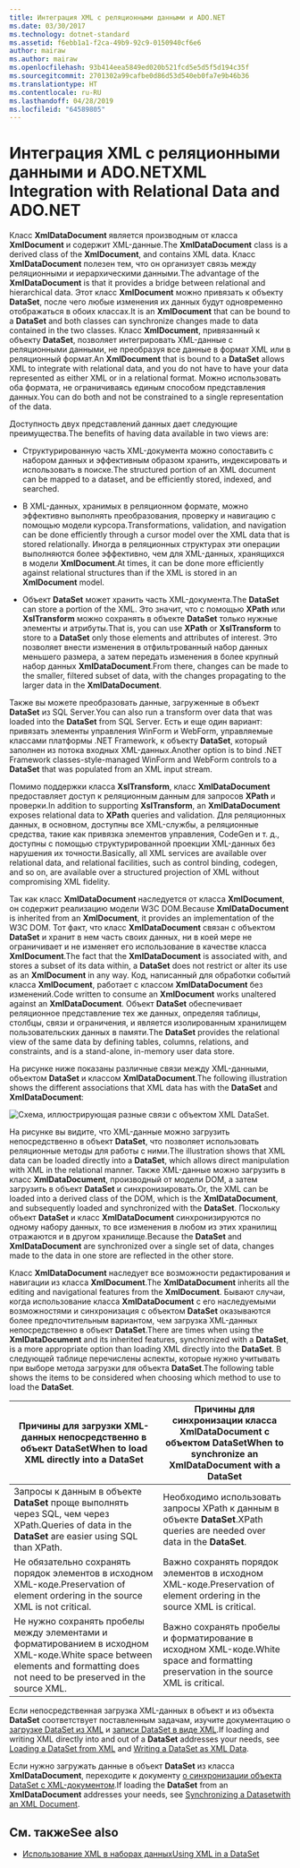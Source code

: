 ```yaml
---
title: Интеграция XML с реляционными данными и ADO.NET
ms.date: 03/30/2017
ms.technology: dotnet-standard
ms.assetid: f6ebb1a1-f2ca-49b9-92c9-0150940cf6e6
author: mairaw
ms.author: mairaw
ms.openlocfilehash: 93b414eea5849ed020b521fcd5e5d5f5d194c35f
ms.sourcegitcommit: 2701302a99cafbe0d86d53d540eb0fa7e9b46b36
ms.translationtype: HT
ms.contentlocale: ru-RU
ms.lasthandoff: 04/28/2019
ms.locfileid: "64589805"
---
```

# <a name="xml-integration-with-relational-data-and-adonet"></a><span data-ttu-id="a03b7-102">Интеграция XML с реляционными данными и ADO.NET</span><span class="sxs-lookup"><span data-stu-id="a03b7-102">XML Integration with Relational Data and ADO.NET</span></span>
<span data-ttu-id="a03b7-103">Класс **XmlDataDocument** является производным от класса **XmlDocument** и содержит XML-данные.</span><span class="sxs-lookup"><span data-stu-id="a03b7-103">The **XmlDataDocument** class is a derived class of the **XmlDocument**, and contains XML data.</span></span> <span data-ttu-id="a03b7-104">Класс **XmlDataDocument** полезен тем, что он организует связь между реляционными и иерархическими данными.</span><span class="sxs-lookup"><span data-stu-id="a03b7-104">The advantage of the **XmlDataDocument** is that it provides a bridge between relational and hierarchical data.</span></span> <span data-ttu-id="a03b7-105">Этот класс **XmlDocument** можно привязать к объекту **DataSet**, после чего любые изменения их данных будут одновременно отображаться в обоих классах.</span><span class="sxs-lookup"><span data-stu-id="a03b7-105">It is an **XmlDocument** that can be bound to a **DataSet** and both classes can synchronize changes made to data contained in the two classes.</span></span> <span data-ttu-id="a03b7-106">Класс **XmlDocument**, привязанный к объекту **DataSet**, позволяет интегрировать XML-данные с реляционными данными, не преобразуя все данные в формат XML или в реляционный формат.</span><span class="sxs-lookup"><span data-stu-id="a03b7-106">An **XmlDocument** that is bound to a **DataSet** allows XML to integrate with relational data, and you do not have to have your data represented as either XML or in a relational format.</span></span> <span data-ttu-id="a03b7-107">Можно использовать оба формата, не ограничиваясь единым способом представления данных.</span><span class="sxs-lookup"><span data-stu-id="a03b7-107">You can do both and not be constrained to a single representation of the data.</span></span>  
  
 <span data-ttu-id="a03b7-108">Доступность двух представлений данных дает следующие преимущества.</span><span class="sxs-lookup"><span data-stu-id="a03b7-108">The benefits of having data available in two views are:</span></span>  
  
- <span data-ttu-id="a03b7-109">Структурированную часть XML-документа можно сопоставить с набором данных и эффективным образом хранить, индексировать и использовать в поиске.</span><span class="sxs-lookup"><span data-stu-id="a03b7-109">The structured portion of an XML document can be mapped to a dataset, and be efficiently stored, indexed, and searched.</span></span>  
  
- <span data-ttu-id="a03b7-110">В XML-данных, хранимых в реляционном формате, можно эффективно выполнять преобразования, проверку и навигацию с помощью модели курсора.</span><span class="sxs-lookup"><span data-stu-id="a03b7-110">Transformations, validation, and navigation can be done efficiently through a cursor model over the XML data that is stored relationally.</span></span> <span data-ttu-id="a03b7-111">Иногда в реляционных структурах эти операции выполняются более эффективно, чем для XML-данных, хранящихся в модели **XmlDocument**.</span><span class="sxs-lookup"><span data-stu-id="a03b7-111">At times, it can be done more efficiently against relational structures than if the XML is stored in an **XmlDocument** model.</span></span>  
  
- <span data-ttu-id="a03b7-112">Объект **DataSet** может хранить часть XML-документа.</span><span class="sxs-lookup"><span data-stu-id="a03b7-112">The **DataSet** can store a portion of the XML.</span></span> <span data-ttu-id="a03b7-113">Это значит, что с помощью **XPath** или **XslTransform** можно сохранять в объекте **DataSet** только нужные элементы и атрибуты.</span><span class="sxs-lookup"><span data-stu-id="a03b7-113">That is, you can use **XPath** or **XslTransform** to store to a **DataSet** only those elements and attributes of interest.</span></span> <span data-ttu-id="a03b7-114">Это позволяет внести изменения в отфильтрованный набор данных меньшего размера, а затем передать изменения в более крупный набор данных **XmlDataDocument**.</span><span class="sxs-lookup"><span data-stu-id="a03b7-114">From there, changes can be made to the smaller, filtered subset of data, with the changes propagating to the larger data in the **XmlDataDocument**.</span></span>  
  
 <span data-ttu-id="a03b7-115">Также вы можете преобразовать данные, загруженные в объект **DataSet** из SQL Server.</span><span class="sxs-lookup"><span data-stu-id="a03b7-115">You can also run a transform over data that was loaded into the **DataSet** from SQL Server.</span></span> <span data-ttu-id="a03b7-116">Есть и еще один вариант: привязать элементы управления WinForm и WebForm, управляемые классами платформы .NET Framework, к объекту **DataSet**, который заполнен из потока входных XML-данных.</span><span class="sxs-lookup"><span data-stu-id="a03b7-116">Another option is to bind .NET Framework classes-style-managed WinForm and WebForm controls to a **DataSet** that was populated from an XML input stream.</span></span>  
  
 <span data-ttu-id="a03b7-117">Помимо поддержки класса **XslTransform**, класс **XmlDataDocument** предоставляет доступ к реляционным данным для запросов **XPath** и проверки.</span><span class="sxs-lookup"><span data-stu-id="a03b7-117">In addition to supporting **XslTransform**, an **XmlDataDocument** exposes relational data to **XPath** queries and validation.</span></span>  <span data-ttu-id="a03b7-118">Для реляционных данных, в основном, доступны все XML-службы, а реляционные средства, такие как привязка элементов управления, CodeGen и т. д., доступны с помощью структурированной проекции XML-данных без нарушения их точности.</span><span class="sxs-lookup"><span data-stu-id="a03b7-118">Basically, all XML services are available over relational data, and relational facilities, such as control binding, codegen, and so on, are available over a structured projection of XML without compromising XML fidelity.</span></span>  
  
 <span data-ttu-id="a03b7-119">Так как класс **XmlDataDocument** наследуется от класса **XmlDocument**, он содержит реализацию модели W3C DOM.</span><span class="sxs-lookup"><span data-stu-id="a03b7-119">Because **XmlDataDocument** is inherited from an **XmlDocument**, it provides an implementation of the W3C DOM.</span></span> <span data-ttu-id="a03b7-120">Тот факт, что класс **XmlDataDocument** связан с объектом **DataSet** и хранит в нем часть своих данных, ни в коей мере не ограничивает и не изменяет его использование в качестве класса **XmlDocument**.</span><span class="sxs-lookup"><span data-stu-id="a03b7-120">The fact that the **XmlDataDocument** is associated with, and stores a subset of its data within, a **DataSet** does not restrict or alter its use as an **XmlDocument** in any way.</span></span> <span data-ttu-id="a03b7-121">Код, написанный для обработки событий класса **XmlDocument**, работает с классом **XmlDataDocument** без изменений.</span><span class="sxs-lookup"><span data-stu-id="a03b7-121">Code written to consume an **XmlDocument** works unaltered against an **XmlDataDocument**.</span></span> <span data-ttu-id="a03b7-122">Объект **DataSet** обеспечивает реляционное представление тех же данных, определяя таблицы, столбцы, связи и ограничения, и является изолированным хранилищем пользовательских данных в памяти.</span><span class="sxs-lookup"><span data-stu-id="a03b7-122">The **DataSet** provides the relational view of the same data by defining tables, columns, relations, and constraints, and is a stand-alone, in-memory user data store.</span></span>  
  
 <span data-ttu-id="a03b7-123">На рисунке ниже показаны различные связи между XML-данными, объектом **DataSet** и классом **XmlDataDocument**.</span><span class="sxs-lookup"><span data-stu-id="a03b7-123">The following illustration shows the different associations that XML data has with the **DataSet** and **XmlDataDocument**:</span></span> 
  
 ![Схема, иллюстрирующая разные связи с объектом XML DataSet.](./media/xml-integration-with-relational-data-and-adonet/xml-integration-relational-data-adodotnet.gif)  
  
 <span data-ttu-id="a03b7-125">На рисунке вы видите, что XML-данные можно загрузить непосредственно в объект **DataSet**, что позволяет использовать реляционные методы для работы с ними.</span><span class="sxs-lookup"><span data-stu-id="a03b7-125">The illustration shows that XML data can be loaded directly into a **DataSet**, which allows direct manipulation with XML in the relational manner.</span></span> <span data-ttu-id="a03b7-126">Также XML-данные можно загрузить в класс **XmlDataDocument**, производный от модели DOM, а затем загрузить в объект **DataSet** и синхронизировать.</span><span class="sxs-lookup"><span data-stu-id="a03b7-126">Or, the XML can be loaded into a derived class of the DOM, which is the **XmlDataDocument**, and subsequently loaded and synchronized with the **DataSet**.</span></span> <span data-ttu-id="a03b7-127">Поскольку объект **DataSet** и класс **XmlDataDocument** синхронизируются по одному набору данных, то все изменения в любом из этих хранилищ отражаются и в другом хранилище.</span><span class="sxs-lookup"><span data-stu-id="a03b7-127">Because the **DataSet** and **XmlDataDocument** are synchronized over a single set of data, changes made to the data in one store are reflected in the other store.</span></span>  
  
 <span data-ttu-id="a03b7-128">Класс **XmlDataDocument** наследует все возможности редактирования и навигации из класса **XmlDocument**.</span><span class="sxs-lookup"><span data-stu-id="a03b7-128">The **XmlDataDocument** inherits all the editing and navigational features from the **XmlDocument**.</span></span> <span data-ttu-id="a03b7-129">Бывают случаи, когда использование класса **XmlDataDocument** с его наследуемыми возможностями и синхронизация с объектом **DataSet** оказываются более предпочтительным вариантом, чем загрузка XML-данных непосредственно в объект **DataSet**.</span><span class="sxs-lookup"><span data-stu-id="a03b7-129">There are times when using the **XmlDataDocument** and its inherited features, synchronized with a **DataSet**, is a more appropriate option than loading XML directly into the **DataSet**.</span></span> <span data-ttu-id="a03b7-130">В следующей таблице перечислены аспекты, которые нужно учитывать при выборе метода загрузки для объекта **DataSet**.</span><span class="sxs-lookup"><span data-stu-id="a03b7-130">The following table shows the items to be considered when choosing which method to use to load the **DataSet**.</span></span>  
  
|<span data-ttu-id="a03b7-131">Причины для загрузки XML-данных непосредственно в объект DataSet</span><span class="sxs-lookup"><span data-stu-id="a03b7-131">When to load XML directly into a DataSet</span></span>|<span data-ttu-id="a03b7-132">Причины для синхронизации класса XmlDataDocument с объектом DataSet</span><span class="sxs-lookup"><span data-stu-id="a03b7-132">When to synchronize an XmlDataDocument with a DataSet</span></span>|  
|----------------------------------------------|-----------------------------------------------------------|  
|<span data-ttu-id="a03b7-133">Запросы к данным в объекте **DataSet** проще выполнять через SQL, чем через XPath.</span><span class="sxs-lookup"><span data-stu-id="a03b7-133">Queries of data in the **DataSet** are easier using SQL than XPath.</span></span>|<span data-ttu-id="a03b7-134">Необходимо использовать запросы XPath к данным в объекте **DataSet**.</span><span class="sxs-lookup"><span data-stu-id="a03b7-134">XPath queries are needed over data in the **DataSet**.</span></span>|  
|<span data-ttu-id="a03b7-135">Не обязательно сохранять порядок элементов в исходном XML-коде.</span><span class="sxs-lookup"><span data-stu-id="a03b7-135">Preservation of element ordering in the source XML is not critical.</span></span>|<span data-ttu-id="a03b7-136">Важно сохранять порядок элементов в исходном XML-коде.</span><span class="sxs-lookup"><span data-stu-id="a03b7-136">Preservation of element ordering in the source XML is critical.</span></span>|  
|<span data-ttu-id="a03b7-137">Не нужно сохранять пробелы между элементами и форматированием в исходном XML-коде.</span><span class="sxs-lookup"><span data-stu-id="a03b7-137">White space between elements and formatting does not need to be preserved in the source XML.</span></span>|<span data-ttu-id="a03b7-138">Важно сохранять пробелы и форматирование в исходном XML-коде.</span><span class="sxs-lookup"><span data-stu-id="a03b7-138">White space and formatting preservation in the source XML is critical.</span></span>|  
  
 <span data-ttu-id="a03b7-139">Если непосредственная загрузка XML-данных в объект и из объекта **DataSet** соответствует поставленным задачам, изучите документацию о [загрузке DataSet из XML](../../../../docs/framework/data/adonet/dataset-datatable-dataview/loading-a-dataset-from-xml.md) и [записи DataSet в виде XML](../../../../docs/framework/data/adonet/dataset-datatable-dataview/writing-dataset-contents-as-xml-data.md).</span><span class="sxs-lookup"><span data-stu-id="a03b7-139">If loading and writing XML directly into and out of a **DataSet** addresses your needs, see [Loading a DataSet from XML](../../../../docs/framework/data/adonet/dataset-datatable-dataview/loading-a-dataset-from-xml.md) and [Writing a DataSet as XML Data](../../../../docs/framework/data/adonet/dataset-datatable-dataview/writing-dataset-contents-as-xml-data.md).</span></span>  
  
 <span data-ttu-id="a03b7-140">Если нужно загружать данные в объект **DataSet** из класса **XmlDataDocument**, переходите к документу [о синхронизации объекта DataSet с XML-документом](../../../../docs/framework/data/adonet/dataset-datatable-dataview/dataset-and-xmldatadocument-synchronization.md).</span><span class="sxs-lookup"><span data-stu-id="a03b7-140">If loading the **DataSet** from an **XmlDataDocument** addresses your needs, see [Synchronizing a Datasetwith an XML Document](../../../../docs/framework/data/adonet/dataset-datatable-dataview/dataset-and-xmldatadocument-synchronization.md).</span></span>  
  
## <a name="see-also"></a><span data-ttu-id="a03b7-141">См. также</span><span class="sxs-lookup"><span data-stu-id="a03b7-141">See also</span></span>

- [<span data-ttu-id="a03b7-142">Использование XML в наборах данных</span><span class="sxs-lookup"><span data-stu-id="a03b7-142">Using XML in a DataSet</span></span>](../../../../docs/framework/data/adonet/dataset-datatable-dataview/using-xml-in-a-dataset.md)

